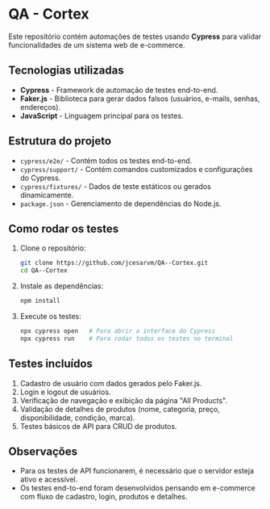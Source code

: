 # QA - Cortex

Este repositório contém automações de testes usando **Cypress** para validar funcionalidades de um sistema web de e-commerce.

## Tecnologias utilizadas

- **Cypress** - Framework de automação de testes end-to-end.
- **Faker.js** - Biblioteca para gerar dados falsos (usuários, e-mails, senhas, endereços).
- **JavaScript** - Linguagem principal para os testes.

## Estrutura do projeto

- `cypress/e2e/` - Contém todos os testes end-to-end.
- `cypress/support/` - Contém comandos customizados e configurações do Cypress.
- `cypress/fixtures/` - Dados de teste estáticos ou gerados dinamicamente.
- `package.json` - Gerenciamento de dependências do Node.js.

## Como rodar os testes

1. Clone o repositório:
   ```bash
   git clone https://github.com/jcesarvm/QA--Cortex.git
   cd QA--Cortex
   ```
2. Instale as dependências:
   ```bash
   npm install
   ```
3. Execute os testes:
   ```bash
   npx cypress open   # Para abrir a interface do Cypress
   npx cypress run    # Para rodar todos os testes no terminal
   ```

## Testes incluídos

1. Cadastro de usuário com dados gerados pelo Faker.js.
2. Login e logout de usuários.
3. Verificação de navegação e exibição da página "All Products".
4. Validação de detalhes de produtos (nome, categoria, preço, disponibilidade, condição, marca).
5. Testes básicos de API para CRUD de produtos.

## Observações

- Para os testes de API funcionarem, é necessário que o servidor esteja ativo e acessível.
- Os testes end-to-end foram desenvolvidos pensando em e-commerce com fluxo de cadastro, login, produtos e detalhes.

